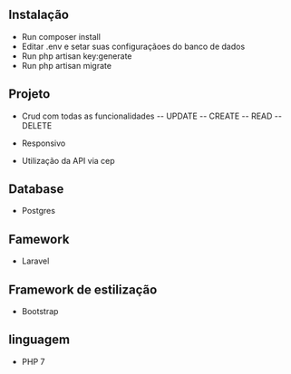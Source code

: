 ## Instalação

- Run composer install
- Editar .env e setar suas configuraçãoes do banco de dados
- Run php artisan key:generate
- Run php artisan migrate

## Projeto

- Crud com todas as funcionalidades
-- UPDATE
-- CREATE
-- READ
-- DELETE

- Responsivo
- Utilização da API via cep

## Database

- Postgres

## Famework

- Laravel

 ## Framework de estilização

 - Bootstrap

## linguagem

- PHP 7
